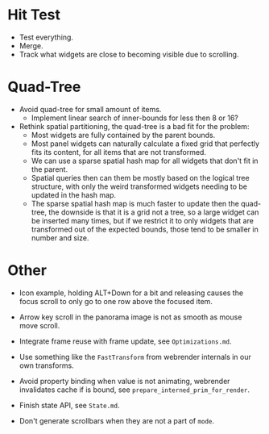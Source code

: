 # Hit Test

* Test everything.
* Merge.
* Track what widgets are close to becoming visible due to scrolling.

# Quad-Tree

* Avoid quad-tree for small amount of items.
    - Implement linear search of inner-bounds for less then 8 or 16?
* Rethink spatial partitioning, the quad-tree is a bad fit for the problem:
   - Most widgets are fully contained by the parent bounds.
   - Most panel widgets can naturally calculate a fixed grid that perfectly fits its content, for all items that are not transformed.
   - We can use a sparse spatial hash map for all widgets that don't fit in the parent.
   - Spatial queries then can them be mostly based on the logical tree structure, with only the weird transformed widgets needing to be updated
     in the hash map.
   - The sparse spatial hash map is much faster to update then the quad-tree, the downside is that it is a grid not a tree, so a large widget can
     be inserted many times, but if we restrict it to only widgets that are transformed out of the expected bounds, those tend to be smaller in number and size.

# Other

* Icon example, holding ALT+Down for a bit and releasing causes the focus scroll to only go to one row above the focused item.
* Arrow key scroll in the panorama image is not as smooth as mouse move scroll.

* Integrate frame reuse with frame update, see `Optimizations.md`.
* Use something like the `FastTransform` from webrender internals in our own transforms.
* Avoid property binding when value is not animating, webrender invalidates cache if is bound, see `prepare_interned_prim_for_render`.
* Finish state API, see `State.md`.
* Don't generate scrollbars when they are not a part of `mode`.